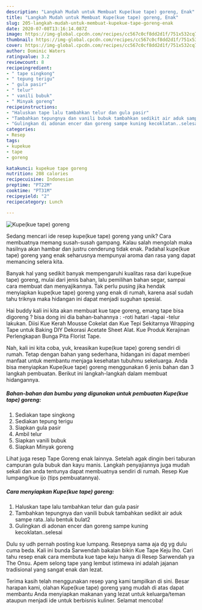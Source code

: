 ```yaml
---
description: "Langkah Mudah untuk Membuat Kupe(kue tape) goreng, Enak"
title: "Langkah Mudah untuk Membuat Kupe(kue tape) goreng, Enak"
slug: 205-langkah-mudah-untuk-membuat-kupekue-tape-goreng-enak
date: 2020-07-08T13:16:14.087Z
image: https://img-global.cpcdn.com/recipes/cc567c0cf8dd2d1f/751x532cq70/kupekue-tape-goreng-foto-resep-utama.jpg
thumbnail: https://img-global.cpcdn.com/recipes/cc567c0cf8dd2d1f/751x532cq70/kupekue-tape-goreng-foto-resep-utama.jpg
cover: https://img-global.cpcdn.com/recipes/cc567c0cf8dd2d1f/751x532cq70/kupekue-tape-goreng-foto-resep-utama.jpg
author: Dominic Waters
ratingvalue: 3.2
reviewcount: 8
recipeingredient:
- " tape singkong"
- " tepung terigu"
- " gula pasir"
- " telur"
- " vanili bubuk"
- " Minyak goreng"
recipeinstructions:
- "Haluskan tape lalu tambahkan telur dan gula pasir"
- "Tambahkan tepungnya dan vanili bubuk tambahkan sedikit air aduk sampe rata..lalu bentuk bulat2"
- "Gulingkan di adonan encer dan goreng sampe kuning kecoklatan..selesai"
categories:
- Resep
tags:
- kupekue
- tape
- goreng

katakunci: kupekue tape goreng 
nutrition: 208 calories
recipecuisine: Indonesian
preptime: "PT22M"
cooktime: "PT31M"
recipeyield: "2"
recipecategory: Lunch

---
```



![Kupe(kue tape) goreng](https://img-global.cpcdn.com/recipes/cc567c0cf8dd2d1f/751x532cq70/kupekue-tape-goreng-foto-resep-utama.jpg)

Sedang mencari ide resep kupe(kue tape) goreng yang unik? Cara membuatnya memang susah-susah gampang. Kalau salah mengolah maka hasilnya akan hambar dan justru cenderung tidak enak. Padahal kupe(kue tape) goreng yang enak seharusnya mempunyai aroma dan rasa yang dapat memancing selera kita.

Banyak hal yang sedikit banyak mempengaruhi kualitas rasa dari kupe(kue tape) goreng, mulai dari jenis bahan, lalu pemilihan bahan segar, sampai cara membuat dan menyajikannya. Tak perlu pusing jika hendak menyiapkan kupe(kue tape) goreng yang enak di rumah, karena asal sudah tahu triknya maka hidangan ini dapat menjadi suguhan spesial.

Hai buddy kali ini kita akan membuat kue tape goreng, emang tape bisa digoreng ? bisa dong ini dia bahan-bahannya : -roti hatari -tapai -telur lakukan. Diisi Kue Kerah Mousse Cokelat dan Kue Tepi Sekitarnya Wrapping Tape untuk Baking DIY Dekorasi Acetate Sheet Alat. Kue Produk Kerajinan Perlengkapan Bunga Pita Florist Tape.


Nah, kali ini kita coba, yuk, kreasikan kupe(kue tape) goreng sendiri di rumah. Tetap dengan bahan yang sederhana, hidangan ini dapat memberi manfaat untuk membantu menjaga kesehatan tubuhmu sekeluarga. Anda bisa menyiapkan Kupe(kue tape) goreng menggunakan 6 jenis bahan dan 3 langkah pembuatan. Berikut ini langkah-langkah dalam membuat hidangannya.

<!--inarticleads1-->

##### Bahan-bahan dan bumbu yang digunakan untuk pembuatan Kupe(kue tape) goreng:

1. Sediakan  tape singkong
1. Sediakan  tepung terigu
1. Siapkan  gula pasir
1. Ambil  telur
1. Siapkan  vanili bubuk
1. Siapkan  Minyak goreng


Lihat juga resep Tape Goreng enak lainnya. Setelah agak dingin beri taburan campuran gula bubuk dan kayu manis. Langkah penyajiannya juga mudah sekali dan anda tentunya dapat membuatnya sendiri di rumah. Resep Kue lumpang/kue ijo (tips pembuatannya). 

<!--inarticleads2-->

##### Cara menyiapkan Kupe(kue tape) goreng:

1. Haluskan tape lalu tambahkan telur dan gula pasir
1. Tambahkan tepungnya dan vanili bubuk tambahkan sedikit air aduk sampe rata..lalu bentuk bulat2
1. Gulingkan di adonan encer dan goreng sampe kuning kecoklatan..selesai


Dulu sy udh pernah posting kue lumpang. Resepnya sama aja dg yg dulu cuma beda. Kali ini bunda Sarwendah bakalan bikin Kue Tape Keju lho. Cari tahu resep enak cara membuta kue tape keju hanya di Resep Sarwendah ya The Onsu. Apem selong tape yang lembut istimewa ini adalah jajanan tradisional yang sangat enak dan lezat. 

Terima kasih telah menggunakan resep yang kami tampilkan di sini. Besar harapan kami, olahan Kupe(kue tape) goreng yang mudah di atas dapat membantu Anda menyiapkan makanan yang lezat untuk keluarga/teman ataupun menjadi ide untuk berbisnis kuliner. Selamat mencoba!
